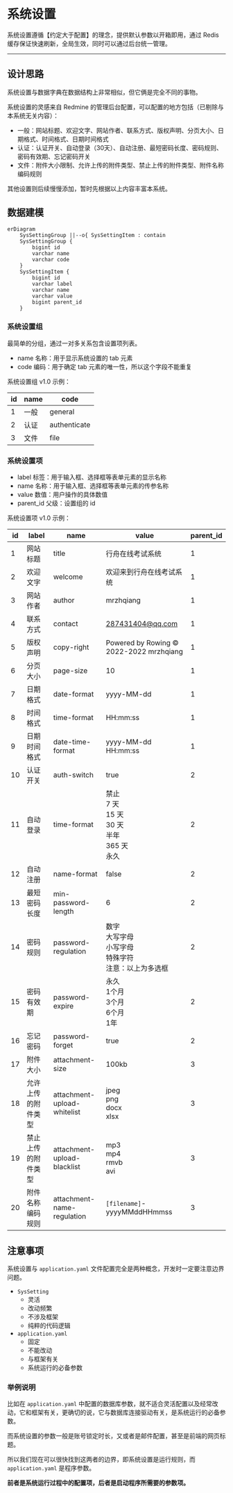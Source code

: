 系统设置
======

系统设置遵循【约定大于配置】的理念，提供默认参数以开箱即用，通过 Redis 缓存保证快速刷新，全局生效，同时可以通过后台统一管理。

---

## 设计思路

系统设置与数据字典在数据结构上非常相似，但它俩是完全不同的事物。

系统设置的灵感来自 Redmine 的管理后台配置，可以配置的地方包括（已剔除与本系统无关内容）：

- 一般：网站标题、欢迎文字、网站作者、联系方式、版权声明、分页大小、日期格式、时间格式、日期时间格式
- 认证：认证开关、自动登录（30天）、自动注册、最短密码长度、密码规则、密码有效期、忘记密码开关
- 文件：附件大小限制、允许上传的附件类型、禁止上传的附件类型、附件名称编码规则

其他设置则后续慢慢添加，暂时先根据以上内容丰富本系统。

## 数据建模

```mermaid
erDiagram
    SysSettingGroup ||--o{ SysSettingItem : contain
    SysSettingGroup {
        bigint id
        varchar name
        varchar code
    }
    SysSettingItem {
        bigint id
        varchar label
        varchar name
        varchar value
        bigint parent_id
    }
```

### 系统设置组

最简单的分组，通过一对多关系包含设置项列表。

- name 名称：用于显示系统设置的 tab 元素
- code 编码：用于确定 tab 元素的唯一性，所以这个字段不能重复

系统设置组 v1.0 示例：

| id  | name | code         |
|-----|------|--------------|
| 1   | 一般   | general      |
| 2   | 认证   | authenticate |
| 3   | 文件   | file         |

### 系统设置项

- label 标签：用于输入框、选择框等表单元素的显示名称
- name 名称：用于输入框、选择框等表单元素的传参名称
- value 数值：用户操作的具体数值
- parent_id 父级：设置组的 id

系统设置项 v1.0 示例：

| id  | label     | name                        | value                                                | parent_id |
|-----|-----------|-----------------------------|------------------------------------------------------|-----------|
| 1   | 网站标题      | title                       | 行舟在线考试系统                                             | 1         |
| 2   | 欢迎文字      | welcome                     | 欢迎来到行舟在线考试系统                                         | 1         |
| 3   | 网站作者      | author                      | mrzhqiang                                            | 1         |
| 4   | 联系方式      | contact                     | 287431404@qq.com                                     | 1         |
| 5   | 版权声明      | copy-right                  | Powered by Rowing © 2022-2022 mrzhqiang              | 1         |
| 6   | 分页大小      | page-size                   | 10                                                   | 1         |
| 7   | 日期格式      | date-format                 | yyyy-MM-dd                                           | 1         |
| 8   | 时间格式      | time-format                 | HH:mm:ss                                             | 1         |
| 9   | 日期时间格式    | date-time-format            | yyyy-MM-dd HH:mm:ss                                  | 1         |
| 10  | 认证开关      | auth-switch                 | true                                                 | 2         |
| 11  | 自动登录      | time-format                 | 禁止<br/>7 天<br/>15 天<br/>30 天<br/>半年<br/>365 天<br/>永久 | 2         |
| 12  | 自动注册      | name-format                 | false                                                | 2         |
| 13  | 最短密码长度    | min-password-length         | 6                                                    | 2         |
| 14  | 密码规则      | password-regulation         | 数字<br/>大写字母<br/>小写字母<br/>特殊字符<br/>注意：以上为多选框          | 2         |
| 15  | 密码有效期     | password-expire             | 永久<br/>1个月<br/>3个月<br/>6个月<br/>1年                    | 2         |
| 16  | 忘记密码      | password-forget             | true                                                 | 2         |
| 17  | 附件大小      | attachment-size             | 100kb                                                | 3         |
| 18  | 允许上传的附件类型 | attachment-upload-whitelist | jpeg<br/>png<br/>docx<br/>xlsx                       | 3         |
| 19  | 禁止上传的附件类型 | attachment-upload-blacklist | mp3<br/>mp4<br/>rmvb<br/>avi                         | 3         |
| 20  | 附件名称编码规则  | attachment-name-regulation  | `[filename]`-yyyyMMddHHmmss                          | 3         |

## 注意事项

系统设置与 `application.yaml` 文件配置完全是两种概念，开发时一定要注意边界问题。

- `SysSetting`
    - 灵活
    - 改动频繁
    - 不涉及框架
    - 纯粹的代码逻辑
- `application.yaml`
    - 固定
    - 不能改动
    - 与框架有关
    - 系统运行的必备参数

### 举例说明

比如在 `application.yaml` 中配置的数据库参数，就不适合灵活配置以及经常改动，它和框架有关，更确切的说，它与数据库连接驱动有关，是系统运行的必备参数。

而系统设置的参数一般是账号锁定时长，又或者是邮件配置，甚至是前端的网页标题。

所以我们现在可以很快找到这两者的边界，即系统设置是运行规则，而 `application.yaml` 是程序参数。

**前者是系统运行过程中的配置项，后者是启动程序所需要的参数项。**